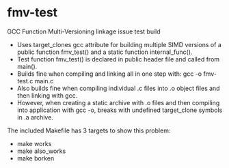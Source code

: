 # fmv-test
GCC Function Multi-Versioning linkage issue test build

* Uses target_clones gcc attribute for building multiple SIMD versions of a public function fmv_test() and a static function internal_func().
* Test function fmv_test() is declared in public header file and called from main().
* Builds fine when compiling and linking all in one step with: gcc -o fmv-test.c main.c
* Also builds fine when compiling individual .c files into .o object files and then linking with gcc.
* However, when creating a static archive with .o files and then compiling into application with gcc -o, breaks with undefined target_clone symbols in .a archive.

The included Makefile has 3 targets to show this problem:
* make works
* make also_works
* make borken

